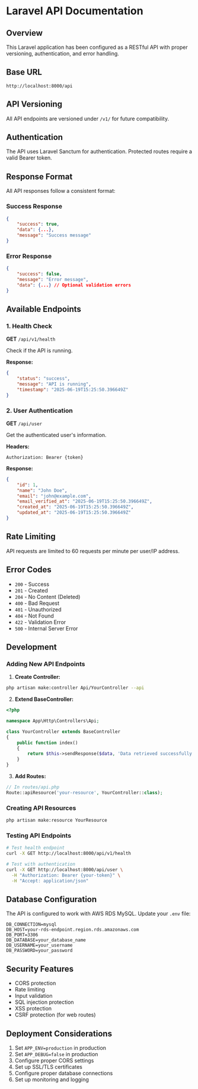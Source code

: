 # Laravel API Documentation

## Overview
This Laravel application has been configured as a RESTful API with proper versioning, authentication, and error handling.

## Base URL
```
http://localhost:8000/api
```

## API Versioning
All API endpoints are versioned under `/v1/` for future compatibility.

## Authentication
The API uses Laravel Sanctum for authentication. Protected routes require a valid Bearer token.

## Response Format
All API responses follow a consistent format:

### Success Response
```json
{
    "success": true,
    "data": {...},
    "message": "Success message"
}
```

### Error Response
```json
{
    "success": false,
    "message": "Error message",
    "data": {...} // Optional validation errors
}
```

## Available Endpoints

### 1. Health Check
**GET** `/api/v1/health`

Check if the API is running.

**Response:**
```json
{
    "status": "success",
    "message": "API is running",
    "timestamp": "2025-06-19T15:25:50.396649Z"
}
```

### 2. User Authentication
**GET** `/api/user`

Get the authenticated user's information.

**Headers:**
```
Authorization: Bearer {token}
```

**Response:**
```json
{
    "id": 1,
    "name": "John Doe",
    "email": "john@example.com",
    "email_verified_at": "2025-06-19T15:25:50.396649Z",
    "created_at": "2025-06-19T15:25:50.396649Z",
    "updated_at": "2025-06-19T15:25:50.396649Z"
}
```

## Rate Limiting
API requests are limited to 60 requests per minute per user/IP address.

## Error Codes
- `200` - Success
- `201` - Created
- `204` - No Content (Deleted)
- `400` - Bad Request
- `401` - Unauthorized
- `404` - Not Found
- `422` - Validation Error
- `500` - Internal Server Error

## Development

### Adding New API Endpoints

1. **Create Controller:**
```bash
php artisan make:controller Api/YourController --api
```

2. **Extend BaseController:**
```php
<?php

namespace App\Http\Controllers\Api;

class YourController extends BaseController
{
    public function index()
    {
        return $this->sendResponse($data, 'Data retrieved successfully');
    }
}
```

3. **Add Routes:**
```php
// In routes/api.php
Route::apiResource('your-resource', YourController::class);
```

### Creating API Resources
```bash
php artisan make:resource YourResource
```

### Testing API Endpoints
```bash
# Test health endpoint
curl -X GET http://localhost:8000/api/v1/health

# Test with authentication
curl -X GET http://localhost:8000/api/user \
  -H "Authorization: Bearer {your-token}" \
  -H "Accept: application/json"
```

## Database Configuration
The API is configured to work with AWS RDS MySQL. Update your `.env` file:

```env
DB_CONNECTION=mysql
DB_HOST=your-rds-endpoint.region.rds.amazonaws.com
DB_PORT=3306
DB_DATABASE=your_database_name
DB_USERNAME=your_username
DB_PASSWORD=your_password
```

## Security Features
- CORS protection
- Rate limiting
- Input validation
- SQL injection protection
- XSS protection
- CSRF protection (for web routes)

## Deployment Considerations
1. Set `APP_ENV=production` in production
2. Set `APP_DEBUG=false` in production
3. Configure proper CORS settings
4. Set up SSL/TLS certificates
5. Configure proper database connections
6. Set up monitoring and logging 